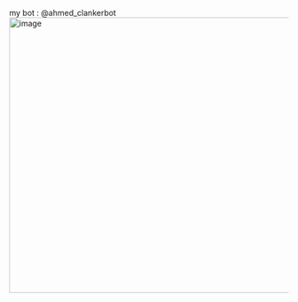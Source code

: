 my bot : @ahmed_clankerbot
<img width="1177" height="496" alt="image" src="https://github.com/user-attachments/assets/3f99e822-c045-45ec-abff-c45b20d66517" />
